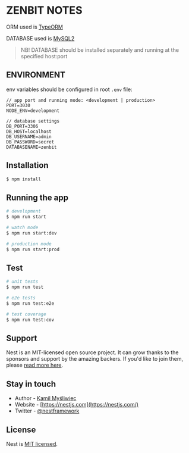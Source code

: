 # ZENBIT NOTES

ORM used is [TypeORM](https://typeorm.io/#/)

DATABASE used is [MySQL2](https://github.com/sidorares/node-mysql2#readme) 
>NB! DATABASE should be installed separately and running at the specified host:port

## ENVIRONMENT 

env variables should be configured in root `.env` file:

```
// app port and running mode: <development | production>
PORT=3030
NODE_ENV=development

// database settings
DB_PORT=3306 
DB_HOST=localhost
DB_USERNAME=admin
DB_PASSWORD=secret
DATABASENAME=zenbit
```


## Installation

```bash
$ npm install
```

## Running the app

```bash
# development
$ npm run start

# watch mode
$ npm run start:dev

# production mode
$ npm run start:prod
```

## Test

```bash
# unit tests
$ npm run test

# e2e tests
$ npm run test:e2e

# test coverage
$ npm run test:cov
```

## Support

Nest is an MIT-licensed open source project. It can grow thanks to the sponsors and support by the amazing backers. If you'd like to join them, please [read more here](https://docs.nestjs.com/support).

## Stay in touch

- Author - [Kamil Myśliwiec](https://kamilmysliwiec.com)
- Website - [https://nestjs.com](https://nestjs.com/)
- Twitter - [@nestframework](https://twitter.com/nestframework)

## License

Nest is [MIT licensed](LICENSE).
